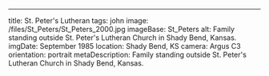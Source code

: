 ---
title: St. Peter's Lutheran
tags: john
image: /files/St_Peters/St_Peters_2000.jpg
imageBase: St_Peters
alt: Family standing outside St. Peter's Lutheran Church in Shady Bend, Kansas. 
imgDate: September 1985
location: Shady Bend, KS
camera: Argus C3
orientation: portrait
metaDescription: Family standing outside St. Peter's Lutheran Church in Shady Bend, Kansas. 
